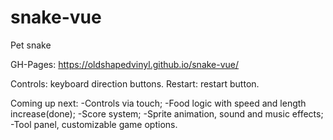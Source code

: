 # snake-vue
Pet snake

GH-Pages:
https://oldshapedvinyl.github.io/snake-vue/

Controls: keyboard direction buttons.
Restart: restart button.

Coming up next:
-Controls via touch;
-Food logic with speed and length increase(done);
-Score system;
-Sprite animation, sound and music effects;
-Tool panel, customizable game options.
